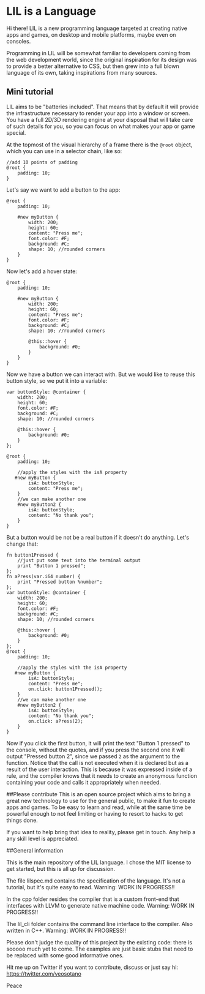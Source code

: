 # LIL is a Language

Hi there! LIL is a new programming language targeted at creating native apps and games, on desktop and mobile platforms, maybe even on consoles.

Programming in LIL will be somewhat familiar to developers coming from the web development world, since the original inspiration for its design was
to provide a better alternative to CSS, but then grew into a full blown language of its own, taking inspirations from many sources.

## Mini tutorial

LIL aims to be "batteries included". That means that by default it will provide the infrastructure necessary to render your app into a window or screen.
You have a full 2D/3D rendering engine at your disposal that will take care of such details for you, so you can focus on what makes your app or game special.

At the topmost of the visual hierarchy of a frame there is the `@root` object, which you can use in a selector chain, like so:

    //add 10 points of padding
    @root {
        padding: 10;
    }

Let's say we want to add a button to the app:

	@root {
		padding: 10;

		#new myButton {
			width: 200;
			height: 60;
			content: "Press me";
			font.color: #F;
			background: #C;
			shape: 10; //rounded corners
		}
	}

Now let's add a hover state:

    @root {
    	padding: 10;

		#new myButton {
			width: 200;
			height: 60;
			content: "Press me";
			font.color: #F;
			background: #C;
			shape: 10; //rounded corners
			
			@this::hover {
				background: #0;
			}
		}
	}

Now we have a button we can interact with. But we would like to reuse this button style, so we put it into a variable:

	var buttonStyle: @container {
		width: 200;
		height: 60;
		font.color: #F;
		background: #C;
		shape: 10; //rounded corners

		@this::hover {
			background: #0;
		}
	};

    @root {
    	padding: 10;

		//apply the styles with the isA property
       #new myButton {
			isA: buttonStyle;
			content: "Press me";
		}
		//we can make another one 
		#new myButton2 {
			isA: buttonStyle;
			content: "No thank you";
		}
	}

But a button would be not be a real button if it doesn't do anything. Let's change that:

	fn button1Pressed {
		//just put some text into the terminal output
		print "Button 1 pressed";
	};
	fn aPress(var.i64 number) {
		print "Pressed button %number";
	};
	var buttonStyle: @container {
		width: 200;
		height: 60;
		font.color: #F;
		background: #C;
		shape: 10; //rounded corners

		@this::hover {
			background: #0;
		}
	};
    @root {
    	padding: 10;

		//apply the styles with the isA property
       #new myButton {
			isA: buttonStyle;
			content: "Press me";
			on.click: button1Pressed();
		}
		//we can make another one 
		#new myButton2 {
			isA: buttonStyle;
			content: "No thank you";
			on.click: aPress(2);
		}
	}

Now if you click the first button, it will print the text "Button 1 pressed" to the console, without the quotes, and if you press the second one it will output "Pressed button 2", since we passed `2` as the argument to the function. Notice that the call is not executed when it is declared but as a result of the user interaction. This is because it was expressed inside of a rule, and the compiler knows that it needs to create an anonymous function containing your code and calls it appropriately when needed.

##Please contribute
This is an open source project which aims to bring a great new technology to use for the general public, to make it fun to create apps and games. To be easy to learn and read, while at the same time be powerful enough to not feel limiting or having to resort to hacks to get things done.

If you want to help bring that idea to reality, please get in touch. Any help a any skill level is appreciated.

##General information

This is the main repository of the LIL language. I chose the MIT license to get started, but this is all up for discussion.

The file lilspec.md contains the specification of the language. It's not a tutorial, but it's quite easy to read. Warning: WORK IN PROGRESS!!

In the cpp folder resides the compiler that is a custom front-end that interfaces with LLVM to generate native machine code. Warning: WORK IN PROGRESS!!

The lil_cli folder contains the command line interface to the compiler. Also written in C++. Warning: WORK IN PROGRESS!!

Please don't judge the quality of this project by the existing code: there is sooooo much yet to come. The examples are just basic stubs that need to be replaced with some good informative ones.

Hit me up on Twitter if you want to contribute, discuss or just say hi: https://twitter.com/veosotano

Peace

